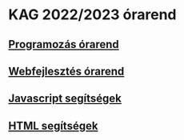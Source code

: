 # KAG 2022/2023 órarend

## [Programozás órarend](./programozas.md)

## [Webfejlesztés órarend](./webfejlesztes.md)

## [Javascript segítségek](./javascript-help.md)

## [HTML segítségek](./html-help.md)